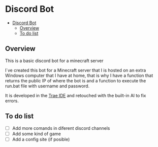 # Discord Bot

- [Discord Bot](#Discord-Bot)
  - [Overview](#Overview)
  - [To do list](#To-do-list) 

## Overview

This is a basic discord bot for a minecraft server

I`ve created this bot for a Minecraft server that I is hosted on an extra Windows computer that I have at home, that is why I have a function that returns the public IP of where the bot is and a function to execute the run.bat file with username and password.

It is developed in the [Trae IDE](https://www.trae.ai) and retouched with the built-in AI to fix errors.

## To do list

- [ ] Add more comands in diferent discord channels
- [ ] Add some kind of game
- [ ] Add a config site (if posible)
